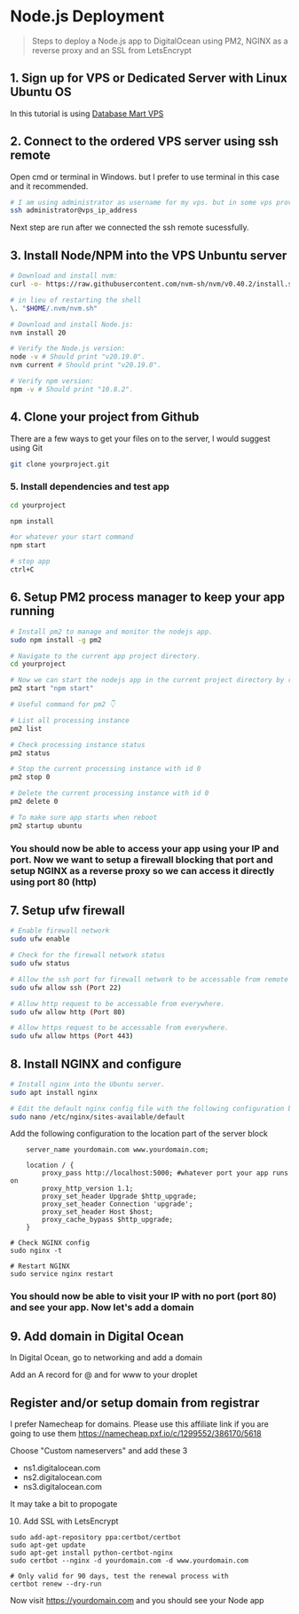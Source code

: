 # Node.js Deployment

> Steps to deploy a Node.js app to DigitalOcean using PM2, NGINX as a reverse proxy and an SSL from LetsEncrypt

## 1. Sign up for VPS or Dedicated Server with Linux Ubuntu OS
In this tutorial is using [Database Mart VPS](https://www.databasemart.com/vps-hosting)

## 2. Connect to the ordered VPS server using ssh remote
Open cmd or terminal in Windows. but I prefer to use terminal in this case and it recommended.
```bash
# I am using administrator as username for my vps. but in some vps provider using root as username.
ssh administrator@vps_ip_address
```
Next step are run after we connected the ssh remote sucessfully.

## 3. Install Node/NPM into the VPS Unbuntu server
```bash
# Download and install nvm:
curl -o- https://raw.githubusercontent.com/nvm-sh/nvm/v0.40.2/install.sh | bash

# in lieu of restarting the shell
\. "$HOME/.nvm/nvm.sh"

# Download and install Node.js:
nvm install 20

# Verify the Node.js version:
node -v # Should print "v20.19.0".
nvm current # Should print "v20.19.0".

# Verify npm version:
npm -v # Should print "10.8.2".
```

## 4. Clone your project from Github
There are a few ways to get your files on to the server, I would suggest using Git
```bash
git clone yourproject.git
```

### 5. Install dependencies and test app
```bash
cd yourproject

npm install

#or whatever your start command
npm start

# stop app
ctrl+C
```
## 6. Setup PM2 process manager to keep your app running
```bash
# Install pm2 to manage and monitor the nodejs app.
sudo npm install -g pm2

# Navigate to the current app project directory.
cd yourproject

# Now we can start the nodejs app in the current project directory by run the command below.
pm2 start "npm start"

# Useful command for pm2 👇

# List all processing instance
pm2 list

# Check processing instance status
pm2 status

# Stop the current processing instance with id 0
pm2 stop 0

# Delete the current processing instance with id 0
pm2 delete 0

# To make sure app starts when reboot
pm2 startup ubuntu
```
### You should now be able to access your app using your IP and port. Now we want to setup a firewall blocking that port and setup NGINX as a reverse proxy so we can access it directly using port 80 (http)

## 7. Setup ufw firewall
```bash
# Enable firewall network
sudo ufw enable

# Check for the firewall network status
sudo ufw status

# Allow the ssh port for firewall network to be accessable from remote ssh.
sudo ufw allow ssh (Port 22)

# Allow http request to be accessable from everywhere.
sudo ufw allow http (Port 80)

# Allow https request to be accessable from everywhere.
sudo ufw allow https (Port 443)
```

## 8. Install NGINX and configure
```bash
# Install nginx into the Ubuntu server.
sudo apt install nginx

# Edit the default nginx config file with the following configuration below.
sudo nano /etc/nginx/sites-available/default
```
Add the following configuration to the location part of the server block
```
    server_name yourdomain.com www.yourdomain.com;

    location / {
        proxy_pass http://localhost:5000; #whatever port your app runs on
        proxy_http_version 1.1;
        proxy_set_header Upgrade $http_upgrade;
        proxy_set_header Connection 'upgrade';
        proxy_set_header Host $host;
        proxy_cache_bypass $http_upgrade;
    }
```
```
# Check NGINX config
sudo nginx -t

# Restart NGINX
sudo service nginx restart
```

### You should now be able to visit your IP with no port (port 80) and see your app. Now let's add a domain

## 9. Add domain in Digital Ocean
In Digital Ocean, go to networking and add a domain

Add an A record for @ and for www to your droplet


## Register and/or setup domain from registrar
I prefer Namecheap for domains. Please use this affiliate link if you are going to use them
https://namecheap.pxf.io/c/1299552/386170/5618

Choose "Custom nameservers" and add these 3

* ns1.digitalocean.com
* ns2.digitalocean.com
* ns3.digitalocean.com

It may take a bit to propogate

10. Add SSL with LetsEncrypt
```
sudo add-apt-repository ppa:certbot/certbot
sudo apt-get update
sudo apt-get install python-certbot-nginx
sudo certbot --nginx -d yourdomain.com -d www.yourdomain.com

# Only valid for 90 days, test the renewal process with
certbot renew --dry-run
```

Now visit https://yourdomain.com and you should see your Node app
